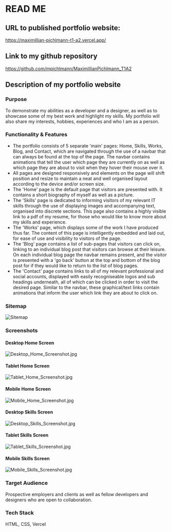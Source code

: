 # READ ME
## URL to published portfolio website:
https://maximillian-pichlmann-t1-a2.vercel.app/

## Link to my github repository
https://github.com/mpichlmann/MaximillianPichlmann_T1A2

## Description of my portfolio website
### Purpose
To demonstrate my abilities as a developer and a designer, as well as to showcase some of my best work and highlight my skills. My portfolio will also share my interests, hobbies, experiences and who I am as a person. 

### Functionality & Features 
* The portfolio consists of 5 separate 'main' pages: Home, Skills, Works, Blog, and Contact, which are navigated through the use of a navbar that can always be found at the top of the page. The navbar contains animations that tell the user which page they are currently on as well as which page they are about to visit when they hover their mouse over it. 
* All pages are designed responsively and elements on the page will shift position and resize to maintain a neat and well organised layout according to the device and/or screen size. 
* The 'Home' page is the default page that visitors are presented with. It contains a short biography of myself as well as a picture. 
* The 'Skills' page is dedicated to informing visitors of my relevant IT skills through the use of displaying images and accompanying text, organised into discrete sections. This page also contains a highly visible link to a pdf of my resume, for those who would like to know more about my skills and experience. 
* The 'Works' page, which displays some of the work I have produced thus far. The content of this page is intelligently embedded and laid out, for ease of use and visibility to visitors of the page. 
* The 'Blog' page contains a list of sub-pages that visitors can click on, linking to an individual blog post that visitors can browse at their leisure. On each individual blog page the navbar remains present, and the visitor is presented with a 'go back' button at the top and bottom of the blog post for if they would like to return to the list of blog pages. 
* The 'Contact' page contains links to all of my relevant professional and social accounts, displayed with easily recogniseable logos and sub headings underneath, all of which can be clicked in order to visit the desired page. Similar to the navbar, these graphical/text links contain animations that inform the user which link they are about to click on. 

### Sitemap 
<img title="Sitemap" src="./docs/Sitemap.jpg">

### Screenshots
#### Desktop Home Screen
<img title="Desktop_Home_Screenshot.jpg" src="./docs/Desktop_Home_Screenshot.jpg">

#### Tablet Home Screen
<img title="Tablet_Home_Screenshot.jpg" src="./docs/Tablet_Home_Screenshot.jpg">

#### Mobile Home Screen
<img title="Mobile_Home_Screenshot.jpg" src="./docs/Mobile_Home_Screenshot.jpg">

#### Desktop Skills Screen
<img title="Desktop_Skills_Screenshot.jpg" src="./docs/Desktop_Skills_Screenshot.jpg">

#### Tablet Skills Screen
<img title="Tablet_Skills_Screenshot.jpg" src="./docs/Tablet_Skills_Screenshot.jpg">

#### Mobile Skills Screen
<img title="Mobile_Skills_Screenshot.jpg" src="./docs/Mobile_Skills_Screenshot.jpg">

### Target Audience 
Prospective employers and clients as well as fellow developers and designers who are open to collaboration.

### Tech Stack
HTML, CSS, Vercel